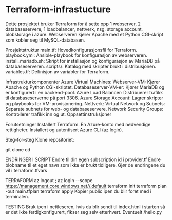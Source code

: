 # Terraform-infrastucture

Dette prosjektet bruker Terraform for å sette opp 1 webserver, 2 databaseservere, 1 loadbalancer, nettverk, nsg, storage account, blobstorage i azure. Webserveren kjører Apache med et Python CGI-skript som kobler seg til MySQL-databasen. 

Prosjektstruktur
main.tf: Hovedkonfigurasjonsfil for Terraform.
playbook.yml: Ansible-playbook for konfigurasjon av webserveren.
install_mariadb.sh: Skript for installasjon og konfigurasjon av MariaDB på databaseserveren.
scripts/: Katalog med skripter brukt i distribusjonen.
variables.tf: Definisjon av variabler for Terraform.

Infrastrukturkomponenter
Azure Virtual Machines:
Webserver-VM: Kjører Apache og Python CGI-skriptet.
Databaseserver-VM-er: Kjører MariaDB og er konfigurert i en backend-pool.
Azure Load Balancer:
Distribuerer trafikk til databaseserverne på port 3306.
Azure Storage Account:
Lagrer skripter og playbooks for VM-provisjonering.
Nettverk:
Virtual Network og Subnets: Separate subnets for web- og databaseservere.
Network Security Groups: Kontrollerer trafikk inn og ut.
Oppsettinstruksjoner

Forutsetninger
Installert Terraform.
En Azure-konto med nødvendige rettigheter.
Installert og autentisert Azure CLI (az login).


Steg-for-steg
Klone repositoriet:

git clone <repository-url>
cd <repository-directory>

ENDRINGER I SCRIPT
Endre til din egen subscription id i provider.tf
Endre blobname til et eget navn som ikke er brukt tidligere.
Gjør de endringene du vil i terraform.tfvars

TERRAFORM
az logout ; az login --scope https://management.core.windows.net//.default
terraform init
terraform plan -out main.tfplan
terraform apply
Kopier public ipen du blir foret med i terminalen.

TESTING
Bruk ipen i nettleseren, hvis du blir sendt til index.html i starten så er det ikke ferdigkonfigurert, fikser seg selv etterhvert.
Eventuelt /hello.py

